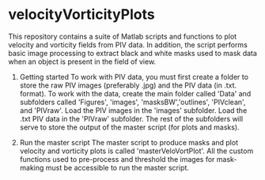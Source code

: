 # velocityVorticityPlots
This repository contains a suite of Matlab scripts and functions to plot velocity and vorticity fields from PIV data. In addition, the script performs basic image processing to extract black and white masks used to mask data when an object is present in the field of view.

1) Getting started
To work with PIV data, you must first create a folder to store the raw PIV images (preferably .jpg) and the PIV data (in .txt. format).
To work with the data, create the main folder called 'Data' and subfolders called 'Figures', 'images', 'masksBW','outlines', 'PIVclean', and 'PIVraw'.
Load the PIV images in the 'images' subfolder. Load the .txt PIV data in the 'PIVraw' subfolder.
The rest of the subfolders will serve to store the output of the master script (for plots and masks).

2) Run the master script
The master script to produce masks and plot velocity and vorticity plots is called 'masterVeloVortPlot'.
All the custom functions used to pre-process and threshold the images for mask-making must be accessible to run the master script. 
